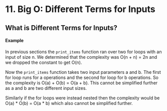 # 11. Big O: Different Terms for Inputs

## What is Different Terms for Inputs?

#### Example

In previous sections the `print_items` function ran over two for loops with an input of size n. We determined that the complexity was O(n + n) = 2n and we dropped the constant to get O(n).

Now the `print_items` function takes two input parameters a and b. The first for loop runs for a operations and the second for loop for b operations. So the complexity is O(a) + O(b) = O(a + b). This cannot be simplified further as a and b are two different input sizes.

Similarly if the for loops were instead nested then the complexity would be O(a) * O(b) = O(a * b) which also cannot be simplified further.
